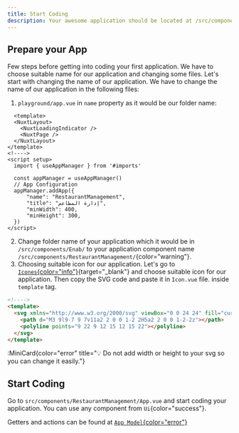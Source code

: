 ```yaml
---
title: Start Coding
description: Your awesome application should be located at /src/components/{AppName}/App.vue. As your first application your {AppName} would be Enab.
---
```



## Prepare your App
Few steps before getting into coding your first application. We have to choose suitable name for our application and changing some files. Let's start with changing the name of our application. We have to change the name of our application in the following files:
1. `playground/app.vue` in `name` property as it would be our folder name:
```html{14-15}
  <template>
  <NuxtLayout>
    <NuxtLoadingIndicator />
    <NuxtPage />
  </NuxtLayout>
</template>
<!---->
<script setup>
  import { useAppManager } from '#imports'

  const appManager = useAppManager()
  // App Configuration
  appManager.addApp({
      "name": "RestaurantManagement",
      "title": "إدارة المطاعم",
      "minWidth": 400,
      "minHeight": 300,
  })
</script>
```
2. Change folder name of your application which it would be in `/src/components/Enab/` to your application component name `/src/components/RestaurantManagement/`{color="warning"}.
3. Choosing suitable icon for our application. Let's go to [`Icones`{color="info"}](https://icones.js.org){target="_blank"} and choose suitable icon for our application. Then copy the SVG code and paste it in `Icon.vue` file. inside `template` tag.
```html
<!---->
<template>
  <svg xmlns="http://www.w3.org/2000/svg" viewBox="0 0 24 24" fill="currentColor" stroke="currentColor" stroke-width="2" stroke-linecap="round" stroke-linejoin="round" class="feather feather-home">
    <path d="M3 9l9-7 9 7v11a2 2 0 0 1-2 2H5a2 2 0 0 1-2-2z"></path>
    <polyline points="9 22 9 12 15 12 15 22"></polyline>
  </svg>
</template>
```
:MiniCard{color="error" title="💡 Do not add width or height to your svg so you can change it easily."}


## Start Coding
Go to `src/components/RestaurantManagement/App.vue` and start coding your application. You can use any component from `Ui`{color="success"}.

Getters and actions can be found at [`App Model`{color="error"}](https://docs.enab.app/core/models/app)